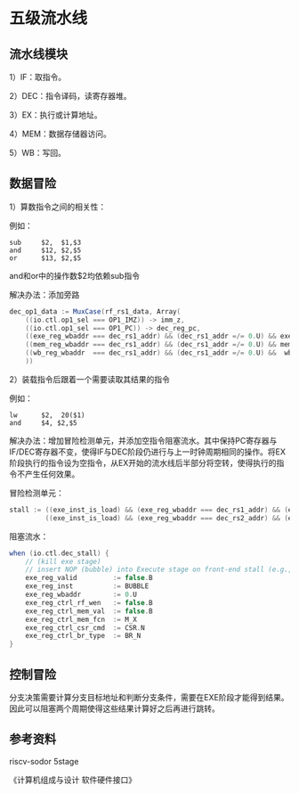 # 五级流水线



## 流水线模块

1）IF：取指令。

2）DEC：指令译码，读寄存器堆。

3）EX：执行或计算地址。

4）MEM：数据存储器访问。

5）WB：写回。

## 数据冒险

1）算数指令之间的相关性：

例如：

```
sub		$2,  $1,$3
and		$12, $2,$5
or		$13, $2,$5
```

and和or中的操作数$2均依赖sub指令

解决办法：添加旁路

```scala
dec_op1_data := MuxCase(rf_rs1_data, Array(
	((io.ctl.op1_sel === OP1_IMZ)) -> imm_z,
    ((io.ctl.op1_sel === OP1_PC)) -> dec_reg_pc,
    ((exe_reg_wbaddr === dec_rs1_addr) && (dec_rs1_addr =/= 0.U) && exe_reg_ctrl_rf_wen) -> exe_alu_out,
    ((mem_reg_wbaddr === dec_rs1_addr) && (dec_rs1_addr =/= 0.U) && mem_reg_ctrl_rf_wen) -> mem_wbdata,
    ((wb_reg_wbaddr  === dec_rs1_addr) && (dec_rs1_addr =/= 0.U) &&  wb_reg_ctrl_rf_wen) -> wb_reg_wbdata
    ))
```

2）装载指令后跟着一个需要读取其结果的指令

例如：

```
lw		$2,  20($1)
and		$4, $2,$5
```

解决办法：增加冒险检测单元，并添加空指令阻塞流水。其中保持PC寄存器与IF/DEC寄存器不变，使得IF与DEC阶段仍进行与上一时钟周期相同的操作。将EX阶段执行的指令设为空指令，从EX开始的流水线后半部分将空转，使得执行的指令不产生任何效果。

冒险检测单元：

```scala
stall := ((exe_inst_is_load) && (exe_reg_wbaddr === dec_rs1_addr) && (exe_reg_wbaddr =/= 0.U) && dec_rs1_oen) ||
         ((exe_inst_is_load) && (exe_reg_wbaddr === dec_rs2_addr) && (exe_reg_wbaddr =/= 0.U) && dec_rs2_oen)
```

阻塞流水：

```scala
when (io.ctl.dec_stall) {
	// (kill exe stage)
    // insert NOP (bubble) into Execute stage on front-end stall (e.g., hazard clearing)
    exe_reg_valid         := false.B
    exe_reg_inst          := BUBBLE
    exe_reg_wbaddr        := 0.U
    exe_reg_ctrl_rf_wen   := false.B
    exe_reg_ctrl_mem_val  := false.B
    exe_reg_ctrl_mem_fcn  := M_X
    exe_reg_ctrl_csr_cmd  := CSR.N
    exe_reg_ctrl_br_type  := BR_N
}
```

## 控制冒险

分支决策需要计算分支目标地址和判断分支条件，需要在EXE阶段才能得到结果。因此可以阻塞两个周期使得这些结果计算好之后再进行跳转。

## 参考资料

riscv-sodor 5stage

《计算机组成与设计 软件硬件接口》